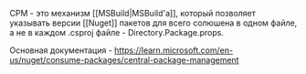 CPM - это механизм [[MSBuild|MSBuild'а]], который позволяет указывать версии [[Nuget]] пакетов для всего солюшена в одном файле, а не в каждом .csproj файле - Directory.Package.props.

Основная документация - https://learn.microsoft.com/en-us/nuget/consume-packages/central-package-management